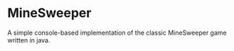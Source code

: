# MineSweeper
A simple console-based implementation of the classic MineSweeper game written in java.
